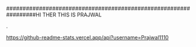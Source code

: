 #################################################################HI THER
THIS IS PRAJWAL 

.


https://github-readme-stats.vercel.app/api?username=Prajwal1110



















